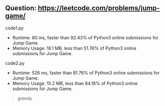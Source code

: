 ## Question: https://leetcode.com/problems/jump-game/

code1.py
* Runtime: 80 ms, faster than 92.43% of Python3 online submissions for Jump Game.
* Memory Usage: 16.1 MB, less than 51.76% of Python3 online submissions for Jump Game.

code2.py
* Runtime: 526 ms, faster than 81.76% of Python3 online submissions for Jump Game.
* Memory Usage: 15.2 MB, less than 84.18% of Python3 online submissions for Jump Game.
> greedy